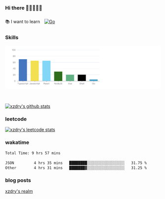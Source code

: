 ### Hi there 👋👋👋👋👋

 :books: I want to learn <a href="https://go.dev/" target="_blank"><img style="margin: 10px" src="https://profilinator.rishav.dev/skills-assets/go-original.svg" alt="Go" height="50" /></a>  

### Skills
![](img/2022-09-05-22-04-20.png)

<br />

[![xzdry's github stats](https://github-readme-stats.vercel.app/api?username=xzdry&count_private=true&show_icons=true&theme=vue)](https://github.com/xzdry)

### leetcode
[![xzdry's leetcode stats](https://leetcard.jacoblin.cool/xzdry-2?theme=light&font=Anek%20Kannada&site=cn)](https://leetcode.cn/u/xzdry-2/)

### wakatime
<!--START_SECTION:waka-->

```text
Total Time: 9 hrs 57 mins

JSON         4 hrs 35 mins   ████████░░░░░░░░░░░░░░░░░   31.75 %
Other        4 hrs 31 mins   ███████▓░░░░░░░░░░░░░░░░░   31.25 %
```

<!--END_SECTION:waka-->

### blog posts
[xzdry's realm](https://www.justdry.net/)
